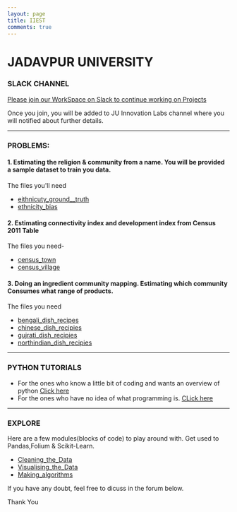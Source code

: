 ```yaml
---
layout: page
title: IIEST
comments: true
---
```

# JADAVPUR UNIVERSITY

### SLACK CHANNEL
[Please join our WorkSpace on Slack to continue working on Projects](https://join.slack.com/t/datasutram/shared_invite/enQtMzI5MTgwNjEyNTUxLWQ3MGI5ODY2ZjgxNDg0MTViZjIxZDEzZDg0ZDNiNzU5MDNkOTAwY2YxNjdhMmUxMmQ5Y2E4ZjQ1NzBlOGMwZWE)

Once you join, you will be added to JU Innovation Labs channel where you will notified about further details.

---
### PROBLEMS:


#### 1. Estimating the religion & community from a name. You will be provided a sample dataset to train you data.
The files you'll need
* [eithnicuty_ground__truth](https://raw.githubusercontent.com/datasutram/datasutram.github.io/master/JU/data/eithnicuty_ground__truth.csv)
* [ethnicity_bias](https://raw.githubusercontent.com/datasutram/datasutram.github.io/master/JU/data/ethnicity_bias.csv)

#### 2. Estimating connectivity index and development index from Census 2011 Table
The files you need-
* [census_town](https://raw.githubusercontent.com/datasutram/datasutram.github.io/master/JU/data/cencus_town.csv)
* [census_village](https://raw.githubusercontent.com/datasutram/datasutram.github.io/master/JU/data/cencus_village.csv)

#### 3. Doing an ingredient community mapping. Estimating which community Consumes what range of products.
The files you need
* [bengali_dish_recipes](https://raw.githubusercontent.com/datasutram/datasutram.github.io/master/JU/data/bengali_dish_recipes.csv)
* [chinese_dish_recipies](https://raw.githubusercontent.com/datasutram/datasutram.github.io/master/JU/data/chinese_dish_recipies.csv)
* [gujrati_dish_recipies](https://raw.githubusercontent.com/datasutram/datasutram.github.io/master/JU/data/gujarati_dish_recipies.csv)
* [northindian_dish_recipies](https://raw.githubusercontent.com/datasutram/datasutram.github.io/master/JU/data/northindian_dish_recipies.csv)

---
### PYTHON TUTORIALS
* For the ones who know a little bit of coding and wants an overview of python [Click here](http://cs231n.github.io/python-numpy-tutorial/)
* For the ones who have no idea of what programming is. [CLick here](https://www.programiz.com/python-programming)


---
### EXPLORE
Here are a few modules(blocks of code) to play around with. Get used to Pandas,Folium & Scikit-Learn.
* [Cleaning_the_Data](https://github.com/datasutram/datasutram.github.io/blob/master/Notebooks/Plot_Restaurant_Type.ipynb)
* [Visualising_the_Data](https://github.com/datasutram/datasutram.github.io/blob/master/Notebooks/Folium.ipynb)
* [Making_algorithms](https://github.com/datasutram/datasutram.github.io/blob/master/Notebooks/Date_data.ipynb)

If you have any doubt, feel free to dicuss in the forum below.

Thank You
